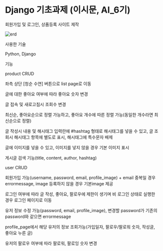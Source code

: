 # Django 기초과제 (이시문, AI_6기)

회원가입 및 로그인, 상품등록 사이트 제작


![erd](https://github.com/alluman/spartamarket/assets/160446710/dfdda3c7-355e-464a-a4fe-aad0d3644c23)

사용한 기술

Python, Django

기능

product CRUD

좌측 상단 [청순 수연] 버튼으로 list page로 이동

글에 대한 좋아요 여부에 따라 좋아요 숫자 변경

글 접속 및 새로고침시 조회수 변경

최신순, 좋아요순으로 정렬 가능하고, 좋아요 개수에 따른 정렬 가능(동일한 개수라면 최신순으로 정렬)

글 작성시 내용 및 해시태그 입력란에 #hashtag 형태로 해시태그를 넣을 수 있고, 글 조회시 해시태그 항목에 별도로 표시, 해시태그에 특수문자 배제

글에 이미지를 넣을 수 있고, 이미지를 넣지 않을 경우 기본 이미지 표시

게시글 검색 기능(title, content, author, hashtag)

user CRUD

회원가입 가능(username, password, email, profile_image) + email 중복일 경우 errormessage, image 등록하지 않을 경우 기본image 제공

로그인 여부에 따라 글 작성, 좋아요, 팔로우에 제한이 생기며 비 로그인 상태로 실행한 경우 로그인 페이지로 이동

유저 정보 수정 가능(password, email, profile_image), 변경할 password가 기존의 password와 같으면 errormessage

profile_page에서 해당 유저의 정보 조회가능(가입일자, 팔로우/팔로워 숫자, 작성글, 좋아요 누른 글)

유저의 팔로우 여부에 따라 팔로워, 팔로잉 숫자 변경
